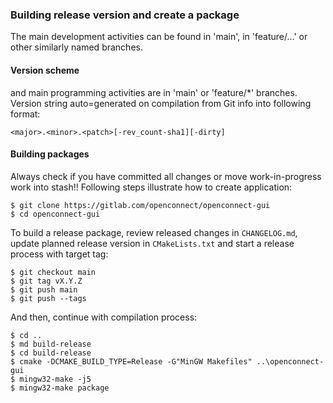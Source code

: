 ### Building release version and create a package 

The main development activities can be found in 'main', in 'feature/...' or other similarly named branches.

#### Version scheme

and main programming activities are in 'main' or 'feature/*' branches.
Version string auto=generated on compilation from Git info into following format:

    <major>.<minor>.<patch>[-rev_count-sha1][-dirty]

#### Building packages

Always check if you have committed all changes or move work-in-progress work into stash!!
Following steps illustrate how to create application:

    $ git clone https://gitlab.com/openconnect/openconnect-gui
    $ cd openconnect-gui

To build a release package, review released changes in `CHANGELOG.md`,
update planned release version in `CMakeLists.txt` and start a release
process with target tag:

    $ git checkout main
    $ git tag vX.Y.Z
    $ git push main
    $ git push --tags

And then, continue with compilation process:

    $ cd ..
    $ md build-release
    $ cd build-release
    $ cmake -DCMAKE_BUILD_TYPE=Release -G"MinGW Makefiles" ..\openconnect-gui
    $ mingw32-make -j5
    $ mingw32-make package



